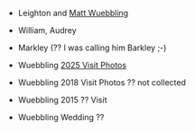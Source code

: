

- Leighton and [Matt Wuebbling](https://www.linkedin.com/in/mattwuebbling/)
- William, Audrey
- Markley (?? I was calling him Barkley ;-)

- Wuebbling [2025 Visit Photos](https://photos.app.goo.gl/AXRReaxSM8z9S6Ef7)
- Wuebbling 2018 Visit Photos ?? not collected
- Wuebbling 2015 ?? Visit
- Wuebbling Wedding ??
